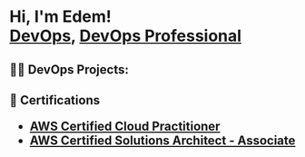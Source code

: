 <h1>Hi, I'm Edem! <br/><a href="https://github.com/reofori">DevOps</a>, <a href="https://www.linkedin.com/in/joshmadakor/">DevOps Professional</a>
  
<h2>👨‍💻 DevOps Projects:</h2>

<h2>📜 Certifications
  
   - [AWS Certified Cloud Practitioner](https://www.credly.com/badges/8bc5ec0e-613e-47ec-81e6-deafae9978ea/public_url)
   - [AWS Certified Solutions Architect - Associate](https://www.credly.com/badges/191513ce-06bb-4644-b72c-2bfa7d1937d8/public_url)
  

[twitter]: https://twitter.com/re_ofori
[instagram]: https://www.instagram.com/re_ofori/
[linkedin]: https://www.linkedin.com/in/reofori

<!--
**joshmadakor1/joshmadakor1** is a ✨ _special_ ✨ repository because its `README.md` (this file) appears on your GitHub profile.

Here are some ideas to get you started:

- 🔭 I’m currently working on ...
- 🌱 I’m currently learning ...
- 👯 I’m looking to collaborate on ...
- 🤔 I’m looking for help with ...
- 💬 Ask me about ...
- 📫 How to reach me: ...
- 😄 Pronouns: ...
- ⚡ Fun fact: ...
-->
